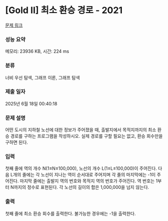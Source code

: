 # [Gold II] 최소 환승 경로 - 2021 

[문제 링크](https://www.acmicpc.net/problem/2021) 

### 성능 요약

메모리: 23936 KB, 시간: 224 ms

### 분류

너비 우선 탐색, 그래프 이론, 그래프 탐색

### 제출 일자

2025년 6월 18일 00:40:18

### 문제 설명

<p>어떤 도시의 지하철 노선에 대한 정보가 주어졌을 때, 출발지에서 목적지까지의 최소 환승 경로를 구하는 프로그램을 작성하시오. 실제 경로를 구할 필요는 없고, 환승 회수만을 구하면 된다.</p>

### 입력 

 <p>첫째 줄에 역의 개수 N(1≤N≤100,000), 노선의 개수 L(1≤L≤100,000)이 주어진다. 다음 L개의 줄에는 각 노선이 지나는 역이 순서대로 주어지며 각 줄의 마지막에는 -1이 주어진다. 마지막 줄에는 출발지 역의 번호와 목적지 역의 번호가 주어진다. 역 번호는 1부터 N까지의 정수로 표현된다. 각 노선의 길이의 합은 1,000,000을 넘지 않는다.</p>

### 출력 

 <p>첫째 줄에 최소 환승 회수를 출력한다. 불가능한 경우에는 -1을 출력한다.</p>

